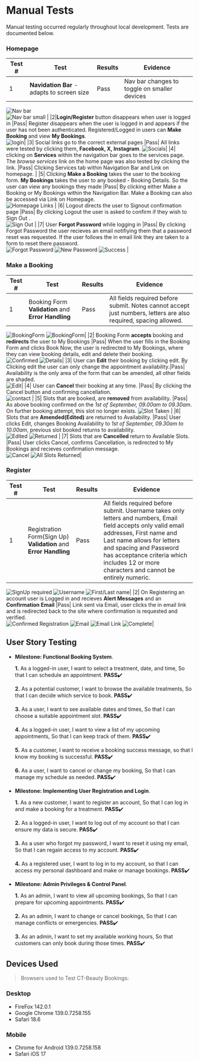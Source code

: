 # **Manual Tests**
Manual testing occurred regularly throughout local development. Tests are documented below.

### **Homepage**
|Test #|Test|Results|Evidence|
| --- | --- | --- | --- |
|1|**Navidation Bar** - adapts to screen size |Pass| Nav bar changes to toggle on smaller devices<br>
![Nav bar](static/images/non-login-user.png)<br>
![Nav bar small](static/images/mobile-non-login-user.png) |
|2|**Login/Register** button disappears when user is logged in |Pass| Register disappears when the user is logged in and appears if the user has not been authenticated. Registered/Logged in users can **Make Booking** and view **My Bookings**.<br>
![login](static/images/changes-login-registered.png)|
|3| Social links go to the correct external pages |Pass| All links were tested by clicking them, **Facebook, X, Instagram**. ![Socials](static/images/social-links.png)|
|4| clicking on **Services** within the navigation bar goes to the services page. The <em>browse services</em> link on the home page was also tested by clicking the link. |Pass| Clicking Services tab within Navigation Bar and Link on homepage. |
|5| Clicking **Make a Booking** takes the user to the booking form. **My Bookings** takes the user to any booked - Booking Details. So the user can view any bookings they made |Pass| By clicking either Make a Booking or My Bookings within the Navigation Bar. Make a Booking can also be accessed via Link on Homepage.<br>
![Homepage Links](static/images/links-homepage.png) |
|6| Logout directs the user to Signout confirmation page |Pass| By clicking Logout the user is asked to confirm if they wish to Sign Out .<br>
![Sign Out](static/images/signout-confirm.png) |
|7| User **Forgot Password** while logging in |Pass| By clicking Forgot Password the user recieves an email notifiying them that a password reset was requested. If the user follows the in email link they are taken to a form to reset there password.<br>
![Forgot Password](static/images/email-password-reset.png)
![New Password](static/images/set-new-password.png)
![Success](static/images/success-reset-pw.png) |

### **Make a Booking**
|Test #|Test|Results|Evidence|
| --- | --- | --- | --- |
|1| Booking Form **Validation** and **Error Handling** |Pass| All fields required before submit. Notes cannot accept just numbers, letters are also required, spacing allowed. <br>
![BookingForm](static/images/booking-validation.png)
![BookingForm](static/images/notes-bookingform.png)|
|2| Booking Form **accepts** booking and **redirects** the user to My Bookings |Pass| When the user fills in the Booking Form and clicks Book Now, the user is redirected to My Bookings, where they can view booking details, edit and delete their booking. <br>
![Confirmed](static/images/booking-confirmed.png)
![Details](static/images/booking-details.png)|
|3| User can **Edit** their booking by clicking edit. By Clicking edit the user can only change the appointment availability.|Pass| Availability is the only area of the form that can be amended, all other fields are shaded. <br>
![Edit](static/images/edit-booking.png)|
|4| User can **Cancel** their booking at any time. |Pass| By clicking the Cancel button and confirming cancellation. <br>
![contact](static/images/cancel-booking.png) |
|5| Slots that are booked, are **removed** from availability. |Pass| As above booking confirmed on the <em>1st of September, 09.00am to 09.30am</em>. On further booking attempt, this slot no longer exists. ![Slot Taken](static/images/slot-taken.png) |
|6| Slots that are **Amended(Edited)** are returned to Availability. |Pass| User clicks Edit, changes Booking Availability to <em>1st of September, 09.30am to 10.00am</em>, previous slot booked returns to availability. <br>
 ![Edited](static/images/booking-edited.png) ![Returned](static/images/returned-slot.png) |
|7| Slots that are **Cancelled** return to Available Slots. |Pass| User clicks Cancel, confirms Cancellation, is redirected to My Bookings and recieves confirmation message. <br>
![Cancel](static/images/booking-cancelled.png) ![All Slots Returned](static/images/all-slots-returned.png)|

### **Register**
|Test #|Test|Results|Evidence|
| --- | --- | --- | --- |
|1| Registration Form(Sign Up) **Validation** and **Error Handling** |Pass| All fields required before submit. Username takes only letters and numbers, Email field accepts only valid email addresses, First name and Last name allows for letters and spacing and Password has acceptance criteria which includes 12 or more characters and cannot be entirely numeric. <br>
![SignUp required](static/images/sign-up-validation.png)
![Username](static/images/username-handling.png)
![First/Last name](static/images/register-handling.png)|
|2| On Registering an account user is Logged in and recieves **Alert Messages** and an **Confirmation Email** |Pass| Link sent via Email, user clicks the in email link and is redirected back to the site where confirmation is requested and verified.  <br>
![Confirmed Registration](static/images/confirm-registration.png)
![Email](static/images/email-confirmation.png)
![Email Link](static/images/link-email.png)
![Complete](static\images\confirmed-email.png)|

## **User Story Testing**
- **Milestone: Functional Booking System**.

  **1.** As a logged-in user, I want to select a treatment, date, and time, So that I can schedule an appointment. **PASS**✔️

  **2.** As a potential customer, I want to browse the available treatments, So that I can decide which service to book. **PASS**✔️

  **3.** As a user, I want to see available dates and times, So that I can choose a suitable appointment slot. **PASS**✔️

  **4.** As a logged-in user, I want to view a list of my upcoming appointments, So that I can keep track of them. **PASS**✔️

  **5.** As a customer, I want to receive a booking success message, so that I know my booking is successful. **PASS**✔️

  **6.** As a user, I want to cancel or change my booking, So that I can manage my schedule as needed. **PASS**✔️

- **Milestone: Implementing User Registration and Login**.

  **1.** As a new customer, I want to register an account, So that I can log in and make a booking for a treatment. **PASS**✔️

  **2.** As a logged-in user, I want to log out of my account so that I can ensure my data is secure. **PASS**✔️

  **3.** As a user who forgot my password, I want to reset it using my email, So that I can regain access to my account. **PASS**✔️

  **4.** As a registered user, I want to log in to my account, so that I can access my personal dashboard and make or manage bookings. **PASS**✔️

- **Milestone: Admin Privileges & Control Panel**.

  **1.** As an admin, I want to view all upcoming bookings, So that I can prepare for upcoming appointments. **PASS**✔️

  **2.** As an admin, I want to change or cancel bookings, So that I can manage conflicts or emergencies. **PASS**✔️

  **3.** As an admin, I want to set my available working hours, So that customers can only book during those times. **PASS**✔️

## **Devices Used**
> Browsers used to Test CT-Beauty Bookings:

### **Desktop**
- FireFox 142.0.1
- Google Chrome 139.0.7258.155
- Safari 18.6

### **Mobile**
- Chrome for Android 139.0.7258.158
- Safari iOS 17
